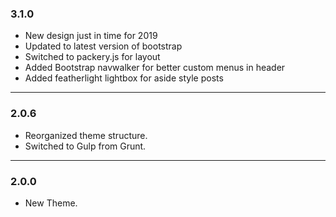 ### 3.1.0
* New design just in time for 2019
* Updated to latest version of bootstrap
* Switched to packery.js for layout
* Added Bootstrap navwalker for better custom menus in header
* Added featherlight lightbox for aside style posts
---
### 2.0.6
* Reorganized theme structure.
* Switched to Gulp from Grunt.
---
### 2.0.0
* New Theme.
